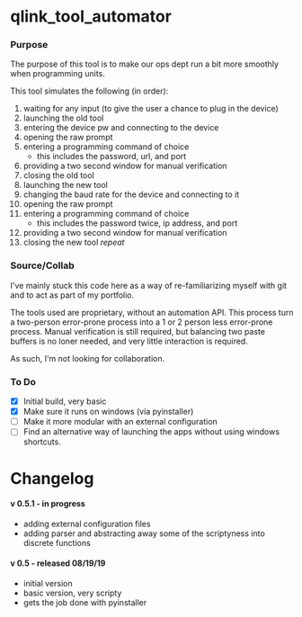 # qlink_tool_automator
### Purpose
The purpose of this tool is to make our ops dept run a bit more smoothly when programming units.

This tool simulates the following (in order):
1. waiting for any input (to give the user a chance to plug in the device)
1. launching the old tool
1. entering the device pw and connecting to the device
1. opening the raw prompt
1. entering a programming command of choice
   * this includes the password, url, and port
1. providing a two second window for manual verification
1. closing the old tool
1. launching the new tool
1. changing the baud rate for the device and connecting to it
1. opening the raw prompt
1. entering a programming command of choice
   * this includes the password twice, ip address, and port
1. providing a two second window for manual verification
1. closing the new tool
*repeat*

### Source/Collab
I've mainly stuck this code here as a way of re-familiarizing myself with git and to act as part of my portfolio.

The tools used are proprietary, without an automation API. This process turn a two-person error-prone process into a 1 or 2 person less error-prone process.  Manual verification is still required, but balancing two paste buffers is no loner needed, and very little interaction is required.

As such, I'm not looking for collaboration.

### To Do
- [x] Initial build, very basic
- [x] Make sure it runs on windows (via pyinstaller)
- [ ] Make it more modular with an external configuration
- [ ] Find an alternative way of launching the apps without using windows shortcuts.

# Changelog

#### v 0.5.1 - in progress
* adding external configuration files
* adding parser and abstracting away some of the scriptyness into discrete functions

#### v 0.5 - released 08/19/19
* initial version
* basic version, very scripty
* gets the job done with pyinstaller
